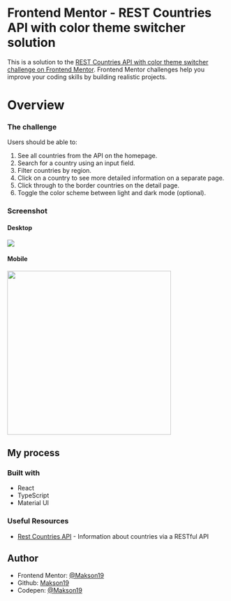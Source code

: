 # Frontend Mentor - REST Countries API with color theme switcher solution

This is a solution to the [REST Countries API with color theme switcher challenge on Frontend Mentor](https://www.frontendmentor.io/challenges/rest-countries-api-with-color-theme-switcher-5cacc469fec04111f7b848ca). Frontend Mentor challenges help you improve your coding skills by building realistic projects. 

# Overview

### The challenge

Users should be able to:

1. See all countries from the API on the homepage.
2. Search for a country using an input field.
3. Filter countries by region.
4. Click on a country to see more detailed information on a separate page.
5. Click through to the border countries on the detail page.
6. Toggle the color scheme between light and dark mode (optional).

### Screenshot

#### Desktop
<img src="./desktop.png" />

#### Mobile
<img src="./mobile.png" width="375px" />

## My process

### Built with

- React
- TypeScript
- Material UI

### Useful Resources

- [Rest Countries API](https://restcountries.com/) - Information about countries via a RESTful API

## Author

- Frontend Mentor: [@Makson19](https://www.frontendmentor.io/profile/Makson19)
- Github: [Makson19](https://github.com/Makson19)
- Codepen: [@Makson19](https://codepen.io/Makson19)
